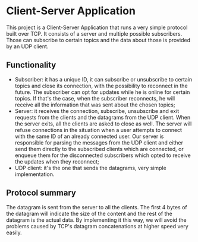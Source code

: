 # Client-Server Application

This project is a Client-Server Application that runs a very simple protocol built over TCP. It consists of a server and multiple possible subscribers. Those can subscribe to certain topics and the data about those is provided by an UDP client.

## Functionality

* Subscriber: it has a unique ID, it can subscribe or unsubscribe to certain topics and close its connection, with the possibility to reconnect in the future. The subscriber can opt for updates while he is online for certain topics. If that's the case, when the subscriber reconnects, he will receive all the information that was sent about the chosen topics;
* Server: it receives the connection, subscribe, unsubscribe and exit requests from the clients and the datagrams from the UDP client. When the server exits, all the clients are asked to close as well. The server will refuse connections in the situation when a user attempts to connect with the same ID of an already connected user. Our server is responsible for parsing the messages from the UDP client and either send them directly to the subscribed clients which are connected, or enqueue them for the disconnected subscribers which opted to receive the updates when they reconnect;
* UDP client: it's the one that sends the datagrams, very simple implementation.

## Protocol summary

The datagram is sent from the server to all the clients. The first 4 bytes of the datagram will indicate the size of the content and the rest of the datagram is the actual data. By implementing it this way, we will avoid the problems caused by TCP's datagram concatenations at higher speed very easily.

